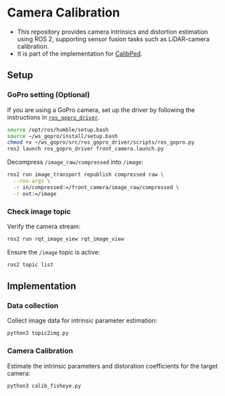# Camera Calibration


* This repository provides camera intrinsics and distortion estimation using ROS 2, supporting sensor fusion tasks such as LiDAR-camera calibration.
* It is part of the implementation for [CalibPed](https://github.com/jeongho9413/calibped-ros2).


## Setup

### GoPro setting (Optional)
If you are using a GoPro camera, set up the driver by following the instructions in [`ros_gopro_driver`](https://github.com/TOTON95/ros-gopro-driver).

```bash
source /opt/ros/humble/setup.bash
source ~/ws_gopro/install/setup.bash
chmod +x ~/ws_gopro/src/ros_gopro_driver/scripts/ros_gopro.py
ros2 launch ros_gopro_driver front_camera.launch.py
```

Decompress `/image_raw/compressed` into `/image`:

```bash
ros2 run image_transport republish compressed raw \
  --ros-args \
  -r in/compressed:=/front_camera/image_raw/compressed \
  -r out:=/image
```

### Check image topic

Verify the camera stream:

```bash
ros2 run rqt_image_view rqt_image_view
```

Ensure the `/image` topic is active:

```bash
ros2 topic list
```


## Implementation

### Data collection

Collect image data for intrinsic parameter estimation:

```bash
python3 topic2img.py
```

### Camera Calibration
Estimate the intrinsic parameters and distoration coefficients for the target camera:

```bash
python3 calib_fisheye.py
```
